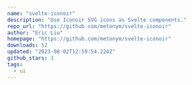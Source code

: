 ```yaml
---
name: "svelte-iconoir"
description: "Use Iconoir SVG icons as Svelte components."
repo_url: "https://github.com/metonym/svelte-iconoir"
author: "Eric Liu"
homepage: "https://github.com/metonym/svelte-iconoir"
downloads: 52
updated: "2023-08-02T12:59:54.224Z"
github_stars: 3
tags: 
  - ui
---
```

